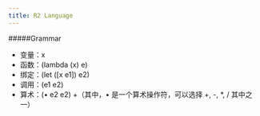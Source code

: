 ```yaml
---
title: R2 Language
---
```


#####Grammar

+ 变量：x
+ 函数：(lambda (x) e)
+ 绑定：(let ([x e1]) e2)
+ 调用：(e1 e2)
+ 算术：(• e2 e2)
+（其中，• 是一个算术操作符，可以选择 +, -, *, / 其中之一）


